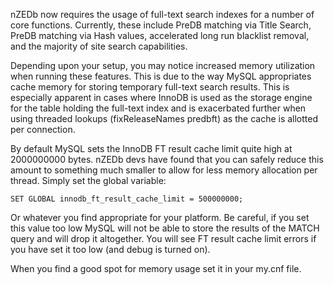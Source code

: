 nZEDb now requires the usage of full-text search indexes for a number of core functions.  Currently, these include PreDB matching via Title Search, PreDB matching via Hash values, accelerated long run blacklist removal, and the majority of site search capabilities.

Depending upon your setup, you may notice increased memory utilization when running these features.  This is due to the way MySQL appropriates cache memory for storing temporary full-text search results.  This is especially apparent in cases where InnoDB is used as the storage engine for the table holding the full-text index and is exacerbated further when using threaded lookups (fixReleaseNames predbft) as the cache is allotted per connection.

By default MySQL sets the InnoDB FT result cache limit quite high at 2000000000 bytes.  nZEDb devs have found that you can safely reduce this amount to something much smaller to allow for less memory allocation per thread.  Simply set the global variable:

`SET GLOBAL innodb_ft_result_cache_limit = 500000000;`

Or whatever you find appropriate for your platform.  Be careful, if you set this value too low MySQL will not be able to store the results of the MATCH query and will drop it altogether.  You will see FT result cache limit errors if you have set it too low (and debug is turned on).

When you find a good spot for memory usage set it in your my.cnf file.